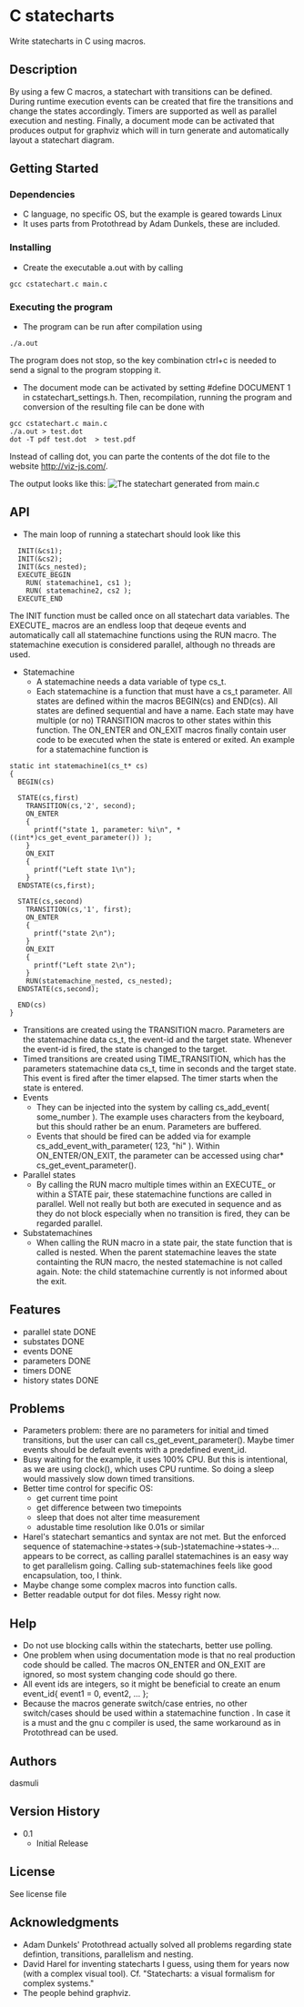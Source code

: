 # C statecharts

Write statecharts in C using macros.

## Description

By using a few C macros, a statechart with transitions can be defined.
During runtime execution events can be created that fire the transitions
and change the states accordingly. Timers are supported as well as
parallel execution and nesting. Finally, a document mode can be 
activated that produces output for graphviz which will in turn 
generate and automatically layout a statechart diagram.

## Getting Started

### Dependencies

* C language, no specific OS, but the example is geared towards Linux
* It uses parts from Protothread by Adam Dunkels, these are included.

### Installing

* Create the executable a.out with by calling
```
gcc cstatechart.c main.c 
```

### Executing the program

* The program can be run after compilation using
```
./a.out
```
The program does not stop, so the key combination ctrl+c 
is needed to send a signal to the program stopping it.

* The document mode can be activated by setting #define DOCUMENT 1
 in cstatechart_settings.h. Then, recompilation, running the program
 and conversion of the resulting file can be done with
```
gcc cstatechart.c main.c 
./a.out > test.dot
dot -T pdf test.dot  > test.pdf
```
Instead of calling dot, you can parte the contents of the dot file
to the website http://viz-js.com/.

The output looks like this:
![The statechart generated from main.c](./test.svg)


## API

* The main loop of running a statechart should look like this
```
  INIT(&cs1);
  INIT(&cs2);
  INIT(&cs_nested);
  EXECUTE_BEGIN 
    RUN( statemachine1, cs1 );
    RUN( statemachine2, cs2 );
  EXECUTE_END
```
  The INIT function must be called once on all statechart data variables.
  The EXECUTE_ macros are an endless loop that deqeue events and
  automatically call all statemachine functions using the RUN macro.
  The statemachine execution is considered parallel, although no 
  threads are used.
* Statemachine
  * A statemachine needs a data variable of type cs_t.
  * Each statemachine is a function that must have a cs_t parameter. 
    All states are defined within the macros BEGIN(cs)
    and END(cs). All states are defined sequential and have a name. 
    Each state may have multiple (or no) TRANSITION macros to other
    states within this function. The ON_ENTER and ON_EXIT macros
    finally contain user code to be executed when the state is entered 
    or exited. An example for a statemachine function is
```
static int statemachine1(cs_t* cs)
{
  BEGIN(cs)

  STATE(cs,first)
    TRANSITION(cs,'2', second);
    ON_ENTER
    {
      printf("state 1, parameter: %i\n", *((int*)cs_get_event_parameter()) );
    }
    ON_EXIT
    {
      printf("Left state 1\n");
    }
  ENDSTATE(cs,first);
  
  STATE(cs,second)
    TRANSITION(cs,'1', first);
    ON_ENTER
    {
      printf("state 2\n");
    }
    ON_EXIT
    {
      printf("Left state 2\n");
    }
    RUN(statemachine_nested, cs_nested);
  ENDSTATE(cs,second);

  END(cs)
}
```

* Transitions are created using the TRANSITION macro. Parameters are
  the statemachine data cs_t, the event-id and the target state. Whenever
  the event-id is fired, the state is changed to the target.
* Timed transitions are created using TIME_TRANSITION, which has
  the parameters statemachine data cs_t, time in seconds and the target 
  state. This event is fired after the timer elapsed. The timer starts
  when the state is entered.
* Events 
  * They can be injected into the system by calling cs_add_event( some_number ).
    The example uses characters from the keyboard, but this should rather
    be an enum. Parameters are buffered.
  * Events that should be fired can be added via for example
    cs_add_event_with_parameter( 123, "hi" ).
    Within ON_ENTER/ON_EXIT, the parameter can be accessed using 
    char* cs_get_event_parameter(). 
* Parallel states
  * By calling the RUN macro multiple times within an EXECUTE_ or within
  a STATE pair, these statemachine functions are called in parallel. Well
  not really but both are executed in sequence and as they do not block
  especially when no transition is fired, they can be regarded parallel.
* Substatemachines
  * When calling the RUN macro in a state pair, the state function that 
  is called is nested. When the parent statemachine leaves the state
  containting the RUN macro, the nested statemachine is not called again.
  Note: the child statemachine currently is not informed about the exit.

## Features

* parallel state DONE
* substates      DONE
* events         DONE
* parameters     DONE
* timers         DONE
* history states DONE

## Problems

* Parameters problem: there are no parameters for initial and timed transitions, 
  but the user can call cs_get_event_parameter(). Maybe timer events
  should be default events with a predefined event_id.
* Busy waiting for the example, it uses 100% CPU. But this is
  intentional, as we are using clock(), which uses CPU runtime.
  So doing a sleep would massively slow down timed transitions.
* Better time control for specific OS:
  * get current time point
  * get difference between two timepoints
  * sleep that does not alter time measurement
  * adustable time resolution like 0.01s or similar
* Harel's statechart semantics and syntax are not met. But the enforced 
  sequence of statemachine->states->(sub-)statemachine->states->... 
  appears to be correct, as calling parallel statemachines is an
  easy way to get parallelism going. Calling sub-statemachines feels
  like good encapsulation, too, I think.
* Maybe change some complex macros into function calls.
* Better readable output for dot files. Messy right now.

## Help

* Do not use blocking calls within the statecharts, better use polling.
* One problem when using documentation mode is that no real production
  code should be called. The macros ON_ENTER and ON_EXIT are ignored,
  so most system changing code should go there.
* All event ids are integers, so it might be beneficial to create an
  enum event_id{ event1 = 0, event2, ... };
* Because the macros generate switch/case entries, no other switch/cases
  should be used within a statemachine function . In case it is a must 
  and the gnu c compiler is used, the same workaround as in Protothread
  can be used.

## Authors

dasmuli

## Version History

* 0.1
    * Initial Release

## License

See license file

## Acknowledgments

* Adam Dunkels' Protothread actually solved all problems regarding 
  state defintion, transitions, parallelism and nesting.
* David Harel for inventing statecharts I guess, using them for years
  now (with a complex visual tool). 
  Cf. "Statecharts: a visual formalism for complex systems."
* The people behind graphviz.

